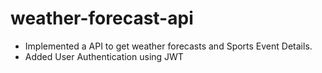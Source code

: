 # weather-forecast-api
 - Implemented a API to get weather forecasts and Sports Event Details.
- Added User Authentication using JWT
